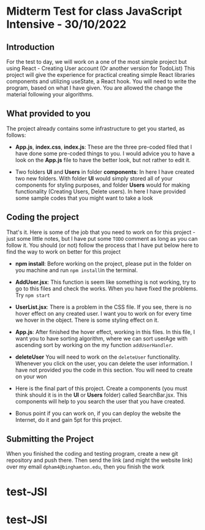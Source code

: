 # Midterm Test for class JavaScript Intensive - 30/10/2022

## Introduction

For the test to day, we will work on a one of the most simple project but using React - Creating User account (Or another version for TodoList)
This project will give the experience for practical creating simple React libraries components and utilizing useState, a React hook.
You will need to write the program, based on what I have given. You are allowed the change the material following your algorithms.

## What provided to you

The project already contains some infrastructure to get you started, as follows:

-   **App.js**, **index.css**, **index.js**: These are the three pre-coded filed that I have done some pre-coded things to you. I would advice you to have a look on the **App.js** file to have the better look, but not rather to edit it.

-   Two folders **UI** and **Users** in folder **components**: In here I have created two new folders. With folder **UI** would simply stored all of your components for styling purposes, and folder **Users** would for making functionality (Creating Users, Delete users). In here I have provided some sample codes that you might want to take a look

## Coding the project

That's it. Here is some of the job that you need to work on for this project - just some little notes, but I have put some `TODO` comment as long as you can follow it. You should (or not) follow the process that I have put below here to find the way to work on better for this project

-   **npm install**: Before working on the project, please put in the folder on you machine and run `npm install`in the terminal.

-   **AddUser.jsx**: This function is seem like something is not working, try to go to this files and check the works. When you have fixed the problems. Try `npm start`

-   **UserList.jsx**: There is a problem in the CSS file. If you see, there is no hover effect on any created user. I want you to work on for every time we hover in the object. There is some styling effect on it.

-   **App.js**: After finished the hover effect, working in this files. In this file, I want you to have sorting algorithm, where we can sort userAge with ascending sort by working on the my function `addUserHandler`.

-   **deleteUser** You will need to work on the `deleteUser` functionality. Whenever you click on the user, you can delete the user information. I have not provided you the code in this section. You will need to create on your won

-   Here is the final part of this project. Create a components (you must think should it is in the **UI** or **Users** folder) called SearchBar.jsx. This components will help to you search the user that you have created.

-   Bonus point if you can work on, if you can deploy the website the Internet, do it and gain 5pt for this project.

## Submitting the Project

When you finished the coding and testing program, create a new git repository and push there. Then send the link (and might the website link) over my email `dpham4@binghamton.edu`, then you finish the work
# test-JSI
# test-JSI
